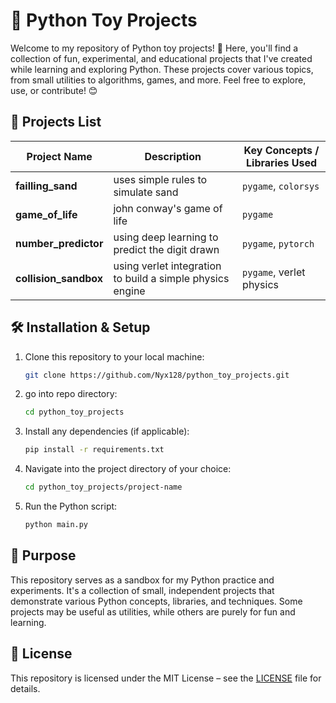 # 🐍 Python Toy Projects

Welcome to my repository of Python toy projects! 🎉 Here, you'll find a collection of fun, experimental, and educational projects that I've created while learning and exploring Python. These projects cover various topics, from small utilities to algorithms, games, and more. Feel free to explore, use, or contribute! 😊

## 🚀 Projects List

| Project Name        | Description                                                   | Key Concepts / Libraries Used  |
|---------------------|---------------------------------------------------------------|--------------------------------|
| **failling_sand**   | uses simple rules to simulate sand                            | `pygame`, `colorsys`           |
| **game_of_life**    | john conway's game of life                                    | `pygame`                       |
| **number_predictor**| using deep learning to predict the digit drawn                | `pygame`, `pytorch`            |
|**collision_sandbox**| using verlet integration to build a simple physics engine     | `pygame`, verlet physics       |

## 🛠 Installation & Setup

1. Clone this repository to your local machine:

    ```bash
    git clone https://github.com/Nyx128/python_toy_projects.git
    ```

2. go into repo directory:

    ```bash
    cd python_toy_projects
    ```

3. Install any dependencies (if applicable):

    ```bash
    pip install -r requirements.txt
    ```
    
4. Navigate into the project directory of your choice:

    ```bash
    cd python_toy_projects/project-name
    ```

5. Run the Python script:

    ```bash
    python main.py
    ```

## 🎯 Purpose

This repository serves as a sandbox for my Python practice and experiments. It's a collection of small, independent projects that demonstrate various Python concepts, libraries, and techniques. Some projects may be useful as utilities, while others are purely for fun and learning.

## 📝 License

This repository is licensed under the MIT License – see the [LICENSE](LICENSE) file for details.
